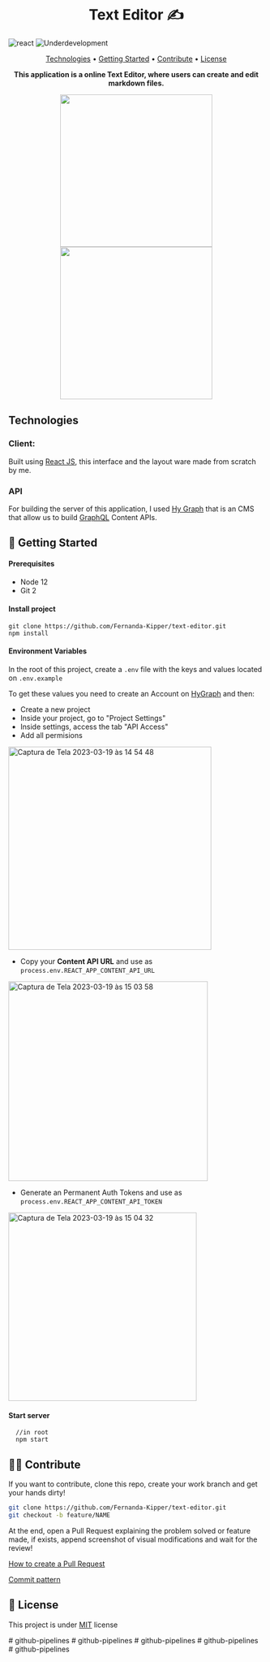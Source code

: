 <h1 align="center" style="font-weight: bold;">Text Editor ✍</h1>

![react](https://img.shields.io/badge/React-blue?style=flat&logo=react)
![Underdevelopment](https://img.shields.io/badge/GraphQL-e10098?style=flat&logo=graphql)



<p align="center">
 <a href="#tech">Technologies</a> • 
 <a href="#started">Getting Started</a> • 
 <a href="#contribute">Contribute</a> •
 <a href="#license">License</a>
</p>

<p align="center">
<b>This application is a online Text Editor, where users can create and edit markdown files.</b>
</p>

<p align="center">
    <img src="./.github/assets/file-edit.png" width="300px">
    <img src="./.github/assets/files.png" width="300px">
</p>


<h2 id="tech">Technologies</h2>

### Client:
  Built using [React JS](https://pt-br.reactjs.org/), this interface and the layout ware made from scratch by me.

### API
  For building the server of this application, I used [Hy Graph](https://hygraph.com/) that is an CMS that allow us to build [GraphQL](https://graphql.org/) Content APIs.

<h2 id="started">🚀 Getting Started</h2>

<h4> Prerequisites</h4>

- Node 12
- Git 2

<h4>Install project</h4>

```
git clone https://github.com/Fernanda-Kipper/text-editor.git
npm install
```

<h4>Environment Variables</h4>

In the root of this project, create a `.env` file with the keys and values located on `.env.example`

To get these values you need to create an Account on [HyGraph](https://app.hygraph.com/) and then:

- Create a new project
- Inside your project, go to "Project Settings"
- Inside settings, access the tab "API Access"
- Add all permisions

<img width="400" alt="Captura de Tela 2023-03-19 às 14 54 48" src="https://user-images.githubusercontent.com/61896274/226196900-5542dd52-0033-40fc-b17b-dbcb8cf9e790.png">

- Copy your **Content API URL** and use as `process.env.REACT_APP_CONTENT_API_URL`

<img width="393" alt="Captura de Tela 2023-03-19 às 15 03 58" src="https://user-images.githubusercontent.com/61896274/226197693-4ec3bb2e-12b3-44b5-8f69-bfa7256760eb.png">


- Generate an Permanent Auth Tokens and use as `process.env.REACT_APP_CONTENT_API_TOKEN`

<img width="371" alt="Captura de Tela 2023-03-19 às 15 04 32" src="https://user-images.githubusercontent.com/61896274/226197729-924da132-490d-4f6d-84bd-201fb54fa07b.png">



<h4>Start server</h4>

```
  //in root
  npm start
```

<h2 id="contribute">👩‍💻 Contribute</h2>

If you want to contribute, clone this repo, create your work branch and get your hands dirty!

```bash
git clone https://github.com/Fernanda-Kipper/text-editor.git
git checkout -b feature/NAME
```

 At the end, open a Pull Request explaining the problem solved or feature made, if exists, append screenshot of visual modifications and wait for the review!

[How to create a Pull Request](https://www.atlassian.com/br/git/tutorials/making-a-pull-request)

[Commit pattern](https://gist.github.com/joshbuchea/6f47e86d2510bce28f8e7f42ae84c716)


<h2 id="license">📃 License</h2>

This project is under [MIT](./.github/LICENSE) license



#   g i t h u b - p i p e l i n e s 
 
 #   g i t h u b - p i p e l i n e s 
 
 #   g i t h u b - p i p e l i n e s 
 
 #   g i t h u b - p i p e l i n e s 
 
 #   g i t h u b - p i p e l i n e s 
 
 
